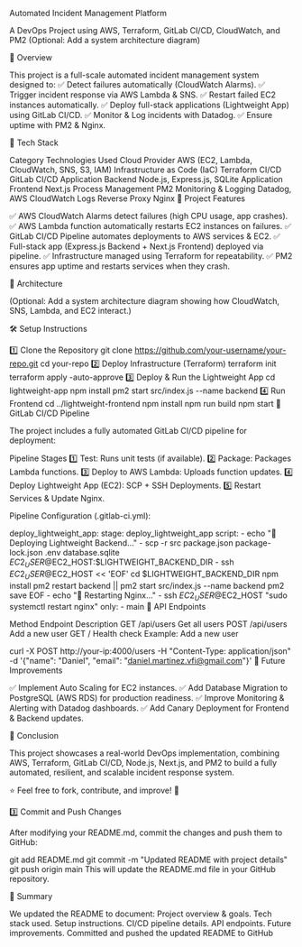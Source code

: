 Automated Incident Management Platform

A DevOps Project using AWS, Terraform, GitLab CI/CD, CloudWatch, and PM2
(Optional: Add a system architecture diagram)

📌 Overview

This project is a full-scale automated incident management system designed to: ✅ Detect failures automatically (CloudWatch Alarms).
✅ Trigger incident response via AWS Lambda & SNS.
✅ Restart failed EC2 instances automatically.
✅ Deploy full-stack applications (Lightweight App) using GitLab CI/CD.
✅ Monitor & Log incidents with Datadog.
✅ Ensure uptime with PM2 & Nginx.

🔹 Tech Stack

Category	Technologies Used
Cloud Provider	AWS (EC2, Lambda, CloudWatch, SNS, S3, IAM)
Infrastructure as Code (IaC)	Terraform
CI/CD	GitLab CI/CD
Application Backend	Node.js, Express.js, SQLite
Application Frontend	Next.js
Process Management	PM2
Monitoring & Logging	Datadog, AWS CloudWatch Logs
Reverse Proxy	Nginx
🔹 Project Features

✅ AWS CloudWatch Alarms detect failures (high CPU usage, app crashes).
✅ AWS Lambda function automatically restarts EC2 instances on failures.
✅ GitLab CI/CD Pipeline automates deployments to AWS services & EC2.
✅ Full-stack app (Express.js Backend + Next.js Frontend) deployed via pipeline.
✅ Infrastructure managed using Terraform for repeatability.
✅ PM2 ensures app uptime and restarts services when they crash.

🔹 Architecture

(Optional: Add a system architecture diagram showing how CloudWatch, SNS, Lambda, and EC2 interact.)

🛠️ Setup Instructions

1️⃣ Clone the Repository
git clone https://github.com/your-username/your-repo.git
cd your-repo
2️⃣ Deploy Infrastructure (Terraform)
terraform init
terraform apply -auto-approve
3️⃣ Deploy & Run the Lightweight App
cd lightweight-app
npm install
pm2 start src/index.js --name backend
4️⃣ Run Frontend
cd ../lightweight-frontend
npm install
npm run build
npm start
🔹 GitLab CI/CD Pipeline

The project includes a fully automated GitLab CI/CD pipeline for deployment:

Pipeline Stages
1️⃣ Test: Runs unit tests (if available).
2️⃣ Package: Packages Lambda functions.
3️⃣ Deploy to AWS Lambda: Uploads function updates.
4️⃣ Deploy Lightweight App (EC2): SCP + SSH Deployments.
5️⃣ Restart Services & Update Nginx.

Pipeline Configuration (.gitlab-ci.yml):

deploy_lightweight_app:
  stage: deploy_lightweight_app
  script:
    - echo "🚀 Deploying Lightweight Backend..."
    - scp -r src package.json package-lock.json .env database.sqlite $EC2_USER@$EC2_HOST:$LIGHTWEIGHT_BACKEND_DIR
    - ssh $EC2_USER@$EC2_HOST << 'EOF'
        cd $LIGHTWEIGHT_BACKEND_DIR
        npm install
        pm2 restart backend || pm2 start src/index.js --name backend
        pm2 save
      EOF
    - echo "🚀 Restarting Nginx..."
    - ssh $EC2_USER@$EC2_HOST "sudo systemctl restart nginx"
  only:
    - main
🔹 API Endpoints

Method	Endpoint	Description
GET	/api/users	Get all users
POST	/api/users	Add a new user
GET	/	Health check
Example: Add a new user

curl -X POST http://your-ip:4000/users -H "Content-Type: application/json" -d '{"name": "Daniel", "email": "daniel.martinez.vfi@gmail.com"}'
🚀 Future Improvements

✅ Implement Auto Scaling for EC2 instances.
✅ Add Database Migration to PostgreSQL (AWS RDS) for production readiness.
✅ Improve Monitoring & Alerting with Datadog dashboards.
✅ Add Canary Deployment for Frontend & Backend updates.

📌 Conclusion

This project showcases a real-world DevOps implementation, combining AWS, Terraform, GitLab CI/CD, Node.js, Next.js, and PM2 to build a fully automated, resilient, and scalable incident response system.

⭐ Feel free to fork, contribute, and improve! 🚀

3️⃣ Commit and Push Changes

After modifying your README.md, commit the changes and push them to GitHub:

git add README.md
git commit -m "Updated README with project details"
git push origin main
This will update the README.md file in your GitHub repository.

🔹 Summary

We updated the README to document:
Project overview & goals.
Tech stack used.
Setup instructions.
CI/CD pipeline details.
API endpoints.
Future improvements.
Committed and pushed the updated README to GitHub

